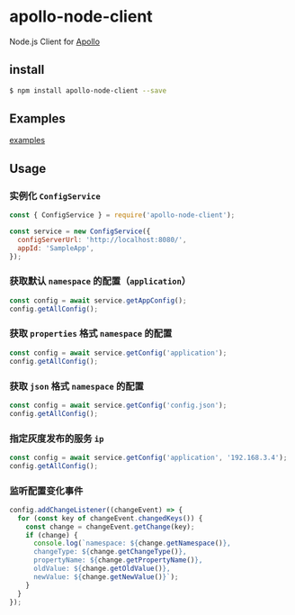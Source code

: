 # apollo-node-client
Node.js Client for [Apollo](https://github.com/ctripcorp/apollo)

## install
```bash
$ npm install apollo-node-client --save
```

## Examples
[examples](https://github.com/zhangxh1023/apollo-node-client/tree/master/examples)

## Usage

### 实例化 `ConfigService`

```javascript
const { ConfigService } = require('apollo-node-client');

const service = new ConfigService({
  configServerUrl: 'http://localhost:8080/',
  appId: 'SampleApp',
});
```

### 获取默认 `namespace` 的配置（`application`）
```javascript
const config = await service.getAppConfig();
config.getAllConfig();
```

### 获取 `properties` 格式 `namespace` 的配置
```javascript
const config = await service.getConfig('application');
config.getAllConfig();
```

### 获取 `json` 格式 `namespace` 的配置
```javascript
const config = await service.getConfig('config.json');
config.getAllConfig();
```

### 指定灰度发布的服务 `ip`
```javascript
const config = await service.getConfig('application', '192.168.3.4');
config.getAllConfig();
```

### 监听配置变化事件
```javascript
config.addChangeListener((changeEvent) => {
  for (const key of changeEvent.changedKeys()) {
    const change = changeEvent.getChange(key);
    if (change) {
      console.log(`namespace: ${change.getNamespace()},
      changeType: ${change.getChangeType()},
      propertyName: ${change.getPropertyName()},
      oldValue: ${change.getOldValue()},
      newValue: ${change.getNewValue()}`);
    }
  }
});
```
